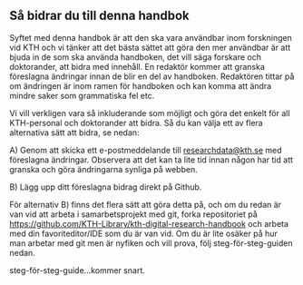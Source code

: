 ## Så bidrar du till denna handbok

Syftet med denna handbok är att den ska vara användbar inom forskningen vid KTH och vi tänker att det bästa sättet att göra den mer användbar är att bjuda in de som ska använda handboken, det vill säga forskare och doktorander, att bidra med innehåll. En redaktör kommer att granska föreslagna ändringar innan de blir en del av handboken. Redaktören tittar på om ändringen är inom ramen för handboken och kan komma att ändra mindre saker som grammatiska fel etc. 

Vi vill verkligen vara så inkluderande som möjligt och göra det enkelt för all KTH-personal och doktorander att bidra. Så du kan välja ett av flera alternativa sätt att bidra, se nedan:

A) Genom att skicka ett e-postmeddelande till researchdata@kth.se med föreslagna ändringar. Observera att det kan ta lite tid innan någon har tid att granska och göra ändringarna synliga på webben.

B) Lägg upp ditt föreslagna bidrag direkt på Github.

För alternativ B) finns det flera sätt att göra detta på, och om du redan är van vid att arbeta i samarbetsprojekt med git, forka repositoriet på https://github.com/KTH-Library/kth-digital-research-handbook och arbeta med din favoriteditor/IDE som du är van vid. Om du är lite osäker på hur man arbetar med git men är nyfiken och vill prova, följ steg-för-steg-guiden nedan.

steg-för-steg-guide...kommer snart.
